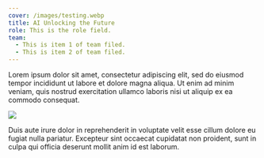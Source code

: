 ```yaml
---
cover: /images/testing.webp
title: AI Unlocking the Future
role: This is the role field.
team:
  - This is item 1 of team filed.
  - This is item 2 of team filed.
---
```

Lorem ipsum dolor sit amet, consectetur adipiscing elit, sed do eiusmod tempor incididunt ut labore et dolore magna aliqua. Ut enim ad minim veniam, quis nostrud exercitation ullamco laboris nisi ut aliquip ex ea commodo consequat.

![](/images/jeanette-raven-hero-desktop.webp)

Duis aute irure dolor in reprehenderit in voluptate velit esse cillum dolore eu fugiat nulla pariatur. Excepteur sint occaecat cupidatat non proident, sunt in culpa qui officia deserunt mollit anim id est laborum.